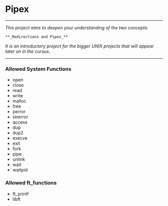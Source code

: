 # Pipex 
---
*This project aims to deepen your understanding of the two concepts:*  
  
    **_Redirections and Pipes_**  
  
*It is an introductory project for the bigger UNIX projects that will appear  
later on in the cursus.*  
  
---  

### Allowed System Functions
- open
- close
- read
- write
- malloc
- free
- perror
- strerror
- access
- dup
- dup2
- execve
- exit
- fork
- pipe
- unlink
- wait
- waitpid

### Allowed ft_functions
- ft_printf
- libft
